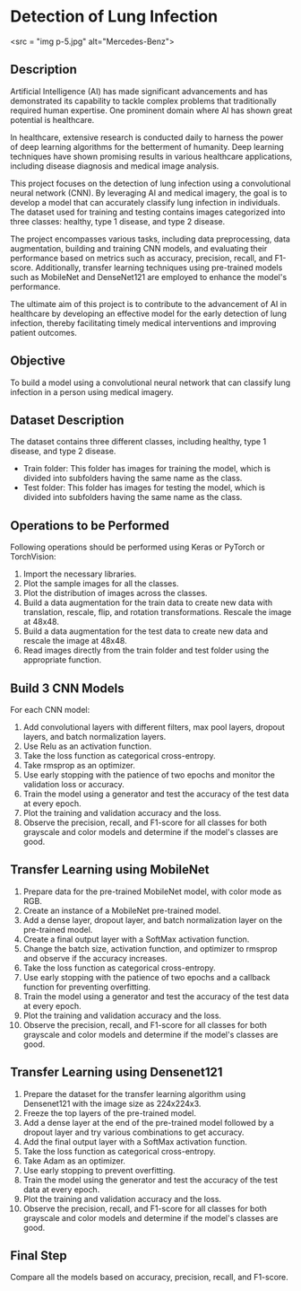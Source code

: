 # Detection of Lung Infection
<src = "img p-5.jpg" alt="Mercedes-Benz">

## Description

Artificial Intelligence (AI) has made significant advancements and has demonstrated its capability to tackle complex problems that traditionally required human expertise. One prominent domain where AI has shown great potential is healthcare.

In healthcare, extensive research is conducted daily to harness the power of deep learning algorithms for the betterment of humanity. Deep learning techniques have shown promising results in various healthcare applications, including disease diagnosis and medical image analysis.

This project focuses on the detection of lung infection using a convolutional neural network (CNN). By leveraging AI and medical imagery, the goal is to develop a model that can accurately classify lung infection in individuals. The dataset used for training and testing contains images categorized into three classes: healthy, type 1 disease, and type 2 disease.

The project encompasses various tasks, including data preprocessing, data augmentation, building and training CNN models, and evaluating their performance based on metrics such as accuracy, precision, recall, and F1-score. Additionally, transfer learning techniques using pre-trained models such as MobileNet and DenseNet121 are employed to enhance the model's performance.

The ultimate aim of this project is to contribute to the advancement of AI in healthcare by developing an effective model for the early detection of lung infection, thereby facilitating timely medical interventions and improving patient outcomes.


## Objective

To build a model using a convolutional neural network that can classify lung infection in a person using medical imagery.

## Dataset Description

The dataset contains three different classes, including healthy, type 1 disease, and type 2 disease.

- Train folder: This folder has images for training the model, which is divided into subfolders having the same name as the class. 
- Test folder: This folder has images for testing the model, which is divided into subfolders having the same name as the class.

## Operations to be Performed

Following operations should be performed using Keras or PyTorch or TorchVision:

1. Import the necessary libraries.
2. Plot the sample images for all the classes.
3. Plot the distribution of images across the classes.
4. Build a data augmentation for the train data to create new data with translation, rescale, flip, and rotation transformations. Rescale the image at 48x48.
5. Build a data augmentation for the test data to create new data and rescale the image at 48x48.
6. Read images directly from the train folder and test folder using the appropriate function.

## Build 3 CNN Models

For each CNN model:

1. Add convolutional layers with different filters, max pool layers, dropout layers, and batch normalization layers.
2. Use Relu as an activation function.
3. Take the loss function as categorical cross-entropy.
4. Take rmsprop as an optimizer.
5. Use early stopping with the patience of two epochs and monitor the validation loss or accuracy.
6. Train the model using a generator and test the accuracy of the test data at every epoch.
7. Plot the training and validation accuracy and the loss.
8. Observe the precision, recall, and F1-score for all classes for both grayscale and color models and determine if the model's classes are good.

## Transfer Learning using MobileNet

1. Prepare data for the pre-trained MobileNet model, with color mode as RGB.
2. Create an instance of a MobileNet pre-trained model.
3. Add a dense layer, dropout layer, and batch normalization layer on the pre-trained model.
4. Create a final output layer with a SoftMax activation function.
5. Change the batch size, activation function, and optimizer to rmsprop and observe if the accuracy increases.
6. Take the loss function as categorical cross-entropy.
7. Use early stopping with the patience of two epochs and a callback function for preventing overfitting.
8. Train the model using a generator and test the accuracy of the test data at every epoch.
9. Plot the training and validation accuracy and the loss.
10. Observe the precision, recall, and F1-score for all classes for both grayscale and color models and determine if the model's classes are good.

## Transfer Learning using Densenet121

1. Prepare the dataset for the transfer learning algorithm using Densenet121 with the image size as 224x224x3.
2. Freeze the top layers of the pre-trained model.
3. Add a dense layer at the end of the pre-trained model followed by a dropout layer and try various combinations to get accuracy.
4. Add the final output layer with a SoftMax activation function.
5. Take the loss function as categorical cross-entropy.
6. Take Adam as an optimizer.
7. Use early stopping to prevent overfitting.
8. Train the model using the generator and test the accuracy of the test data at every epoch.
9. Plot the training and validation accuracy and the loss.
10. Observe the precision, recall, and F1-score for all classes for both grayscale and color models and determine if the model's classes are good.

## Final Step

Compare all the models based on accuracy, precision, recall, and F1-score.
